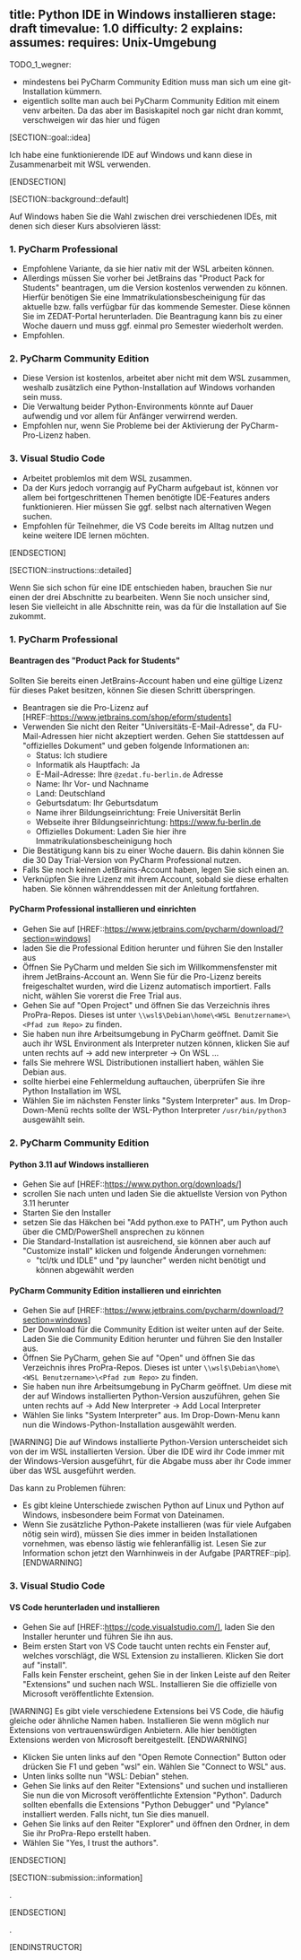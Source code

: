 title: Python IDE in Windows installieren
stage: draft
timevalue: 1.0
difficulty: 2
explains:
assumes:
requires: Unix-Umgebung
---
TODO_1_wegner:

- mindestens bei PyCharm Community Edition muss man sich um eine git-Installation kümmern. 
- eigentlich sollte man auch bei PyCharm Community Edition mit einem venv arbeiten.
  Da das aber im Basiskapitel noch gar nicht dran kommt, verschweigen wir das hier
  und fügen 


[SECTION::goal::idea]

Ich habe eine funktionierende IDE auf Windows und kann diese in Zusammenarbeit mit WSL verwenden.

[ENDSECTION]

[SECTION::background::default]

Auf Windows haben Sie die Wahl zwischen drei verschiedenen IDEs, mit denen sich dieser Kurs absolvieren lässt:

### 1. PyCharm Professional  
- Empfohlene Variante, da sie hier nativ mit der WSL arbeiten können. 
- Allerdings müssen Sie vorher bei JetBrains das
  "Product Pack for Students" beantragen, um die Version kostenlos verwenden zu können. Hierfür benötigen Sie eine
  Immatrikulationsbescheinigung für das aktuelle bzw. falls verfügbar für das kommende Semester. Diese können Sie im
  ZEDAT-Portal herunterladen. Die Beantragung kann bis zu einer Woche dauern und muss ggf. einmal pro Semester
  wiederholt werden.
- Empfohlen.

### 2. PyCharm Community Edition  
- Diese Version ist kostenlos, arbeitet aber nicht mit dem WSL zusammen, weshalb zusätzlich eine Python-Installation auf
  Windows vorhanden sein muss. 
- Die Verwaltung beider Python-Environments könnte auf Dauer aufwendig und vor allem für
  Anfänger verwirrend werden. 
- Empfohlen nur, wenn Sie Probleme bei der Aktivierung der PyCharm-Pro-Lizenz haben.

### 3. Visual Studio Code  
- Arbeitet problemlos mit dem WSL zusammen. 
- Da der Kurs jedoch vorrangig auf PyCharm aufgebaut ist, können vor allem bei fortgeschrittenen
  Themen benötigte IDE-Features anders funktionieren. Hier müssen Sie ggf. selbst nach alternativen Wegen suchen.
- Empfohlen für Teilnehmer, die VS Code bereits im Alltag nutzen und keine weitere IDE lernen möchten.

[ENDSECTION]

[SECTION::instructions::detailed]

Wenn Sie sich schon für eine IDE entschieden haben, 
brauchen Sie nur einen der drei Abschnitte zu bearbeiten.
Wenn Sie noch unsicher sind, lesen Sie vielleicht in alle Abschnitte rein, 
was da für die Installation auf Sie zukommt. 

### 1. PyCharm Professional

#### Beantragen des "Product Pack for Students"

Sollten Sie bereits einen JetBrains-Account haben und eine gültige Lizenz für dieses Paket besitzen, können Sie
diesen Schritt überspringen.

- Beantragen sie die Pro-Lizenz auf [HREF::https://www.jetbrains.com/shop/eform/students]
- Verwenden Sie nicht den Reiter "Universitäts-E-Mail-Adresse", da FU-Mail-Adressen hier nicht akzeptiert werden. Gehen
  Sie stattdessen auf "offizielles Dokument" und geben folgende Informationen an:
    * Status: Ich studiere
    * Informatik als Hauptfach: Ja
    * E-Mail-Adresse: Ihre `@zedat.fu-berlin.de` Adresse
    * Name: Ihr Vor- und Nachname
    * Land: Deutschland
    * Geburtsdatum: Ihr Geburtsdatum
    * Name ihrer Bildungseinrichtung: Freie Universität Berlin
    * Webseite ihrer Bildungseinrichtung: https://www.fu-berlin.de
    * Offizielles Dokument: Laden Sie hier ihre Immatrikulationsbescheinigung hoch
- Die Bestätigung kann bis zu einer Woche dauern. Bis dahin können Sie die 30 Day Trial-Version von PyCharm Professional
  nutzen.
- Falls Sie noch keinen JetBrains-Account haben, legen Sie sich einen an.
- Verknüpfen Sie ihre Lizenz mit ihrem Account, sobald sie diese erhalten haben. Sie können währenddessen mit der
  Anleitung fortfahren.

#### PyCharm Professional installieren und einrichten

- Gehen Sie auf [HREF::https://www.jetbrains.com/pycharm/download/?section=windows]
- laden Sie die Professional Edition herunter und führen Sie den Installer aus
- Öffnen Sie PyCharm und melden Sie sich im Willkommensfenster mit ihrem JetBrains-Account an. Wenn Sie für die
  Pro-Lizenz bereits freigeschaltet wurden, wird die Lizenz automatisch importiert. Falls nicht, wählen Sie vorerst die
  Free Trial aus.
- Gehen Sie auf "Open Project" und öffnen Sie das Verzeichnis ihres ProPra-Repos. Dieses ist unter
  `\\wsl$\Debian\home\<WSL Benutzername>\<Pfad zum Repo>` zu finden.
- Sie haben nun ihre Arbeitsumgebung in PyCharm geöffnet. Damit Sie auch ihr WSL Environment als Interpreter nutzen
  können, klicken Sie auf unten rechts auf <no interpreter> → add new interpreter → On WSL ...
- falls Sie mehrere WSL Distributionen installiert haben, wählen Sie Debian aus.
- sollte hierbei eine Fehlermeldung auftauchen, überprüfen Sie ihre Python Installation im WSL
- Wählen Sie im nächsten Fenster links "System Interpreter" aus. Im Drop-Down-Menü rechts sollte der WSL-Python
  Interpreter `/usr/bin/python3` ausgewählt sein.


### 2. PyCharm Community Edition

#### Python 3.11 auf Windows installieren

- Gehen Sie auf [HREF::https://www.python.org/downloads/]
- scrollen Sie nach unten und laden Sie die aktuellste Version von Python 3.11 herunter
- Starten Sie den Installer
- setzen Sie das Häkchen bei "Add python.exe to PATH", um Python auch über die CMD/PowerShell ansprechen zu können
- Die Standard-Installation ist ausreichend, sie können aber auch auf "Customize install" klicken und folgende
  Änderungen vornehmen:
    * "tcl/tk und IDLE" und "py launcher" werden nicht benötigt und können abgewählt werden

#### PyCharm Community Edition installieren und einrichten

- Gehen Sie auf [HREF::https://www.jetbrains.com/pycharm/download/?section=windows]
- Der Download für die Community Edition ist weiter unten auf der Seite. Laden Sie die Community Edition herunter und
  führen Sie den Installer aus.
- Öffnen Sie PyCharm, gehen Sie auf "Open" und öffnen Sie das Verzeichnis ihres ProPra-Repos. Dieses ist unter
  `\\wsl$\Debian\home\<WSL Benutzername>\<Pfad zum Repo>` zu finden.
- Sie haben nun ihre Arbeitsumgebung in PyCharm geöffnet. Um diese mit der auf Windows installierten Python-Version
  auszuführen, gehen Sie unten rechts auf <no interpreter> → Add New Interpreter → Add Local Interpreter
- Wählen Sie links "System Interpreter" aus. Im Drop-Down-Menu kann nun die Windows-Python-Installation ausgewählt
  werden.

[WARNING]
Die auf Windows installierte Python-Version unterscheidet sich von der im WSL installierten Version. Über
die IDE wird ihr Code immer mit der Windows-Version ausgeführt, für die Abgabe muss aber ihr Code immer über das WSL
ausgeführt werden.

Das kann zu Problemen führen:

- Es gibt kleine Unterschiede zwischen Python auf Linux und Python auf Windows,
  insbesondere beim Format von Dateinamen.
- Wenn Sie zusätzliche Python-Pakete installieren (was für viele Aufgaben nötig sein wird), 
  müssen Sie dies immer in beiden Installationen vornehmen, 
  was ebenso lästig wie fehleranfällig ist.
  Lesen Sie zur Information schon jetzt den Warnhinweis in der Aufgabe [PARTREF::pip].
[ENDWARNING]


### 3. Visual Studio Code

#### VS Code herunterladen und installieren

- Gehen Sie auf [HREF::https://code.visualstudio.com/], laden Sie den Installer herunter und führen Sie ihn aus.
- Beim ersten Start von VS Code taucht unten rechts ein Fenster auf, welches vorschlägt, die WSL Extension zu
  installieren. Klicken Sie dort auf "install".  
  Falls kein Fenster erscheint, gehen Sie in der linken Leiste auf den Reiter "Extensions" und suchen nach WSL.
  Installieren Sie die offizielle von Microsoft veröffentlichte Extension.

[WARNING]
Es gibt viele verschiedene Extensions bei VS Code, die häufig gleiche oder ähnliche Namen haben. Installieren Sie wenn
möglich nur Extensions von vertrauenswürdigen Anbietern. Alle hier benötigten Extensions werden von Microsoft
bereitgestellt.
[ENDWARNING]

- Klicken Sie unten links auf den "Open Remote Connection" Button oder drücken Sie F1 und geben "wsl" ein. Wählen Sie
  "Connect to WSL" aus.
- Unten links sollte nun "WSL: Debian" stehen.
- Gehen Sie links auf den Reiter "Extensions" und suchen und installieren Sie nun die von Microsoft veröffentlichte
  Extension "Python". Dadurch sollten ebenfalls die Extensions "Python Debugger" und "Pylance" installiert werden.
  Falls nicht, tun Sie dies manuell.
- Gehen Sie links auf den Reiter "Explorer" und öffnen den Ordner, in dem Sie ihr ProPra-Repo erstellt haben.
- Wählen Sie "Yes, I trust the authors".

[ENDSECTION]

[SECTION::submission::information]

.

[ENDSECTION]

.

[ENDINSTRUCTOR]
